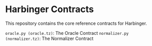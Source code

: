 # Harbinger Contracts

This repository contains the core reference contracts for Harbinger.

`oracle.py (oracle.tz)`: The Oracle Contract
`normalizer.py (normalizer.tz)`: The Normalizer Contract


